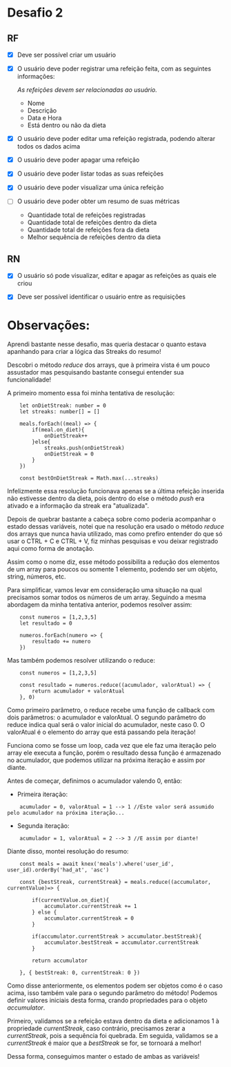 # Desafio 2

## RF

- [X] Deve ser possível criar um usuário
- [X] O usuário deve poder registrar uma refeição feita, com as seguintes informações:

    *As refeições devem ser relacionadas ao usuário.*

    - Nome
    - Descrição
    - Data e Hora
    - Está dentro ou não da dieta

- [X] O usuário deve poder editar uma refeição registrada, podendo alterar todos os dados acima
- [X] O usuário deve poder apagar uma refeição
- [X] O usuário deve poder listar todas as suas refeições
- [X] O usuário deve poder visualizar uma única refeição
- [ ] O usuário deve poder obter um resumo de suas métricas
    - Quantidade total de refeições registradas
    - Quantidade total de refeições dentro da dieta
    - Quantidade total de refeições fora da dieta
    - Melhor sequência de refeições dentro da dieta

## RN

- [X] O usuário só pode visualizar, editar e apagar as refeições as quais ele criou
- [X] Deve ser possível identificar o usuário entre as requisições



# Observações:

Aprendi bastante nesse desafio, mas queria destacar o quanto estava apanhando para criar a lógica das Streaks do resumo!

Descobri o método *reduce* dos arrays, que à primeira vista é um pouco assustador mas pesquisando bastante consegui entender sua funcionalidade!

A primeiro momento essa foi minha tentativa de resolução:

```
    let onDietStreak: number = 0
    let streaks: number[] = [] 

    meals.forEach((meal) => {
        if(meal.on_diet){
            onDietStreak++
        }else{
            streaks.push(onDietStreak)
            onDietStreak = 0
        }
    })

    const bestOnDietStreak = Math.max(...streaks)
```

Infelizmente essa resolução funcionava apenas se a última refeição inserida não estivesse dentro da dieta, pois dentro do else o método *push* era ativado e a informação da streak era "atualizada".

Depois de quebrar bastante a cabeça sobre como poderia acompanhar o estado dessas variáveis, notei que na resolução era usado o método *reduce* dos arrays que nunca havia utilizado, mas como prefiro entender do que só usar o CTRL + C e CTRL + V, fiz minhas pesquisas e vou deixar registrado aqui como forma de anotação.

Assim como o nome diz, esse método possibilita a redução dos elementos de um array para poucos ou somente 1 elemento, podendo ser um objeto, string, números, etc. 

Para simplificar, vamos levar em consideração uma situação na qual precisamos somar todos os números de um array. Seguindo a mesma abordagem da minha tentativa anterior, podemos resolver assim:

```
    const numeros = [1,2,3,5]
    let resultado = 0

    numeros.forEach(numero => {
        resultado += numero
    })
```

Mas também podemos resolver utilizando o reduce:

```
    const numeros = [1,2,3,5]

    const resultado = numeros.reduce((acumulador, valorAtual) => {
        return acumulador + valorAtual
    }, 0)
```

Como primeiro parâmetro, o reduce recebe uma função de callback com dois parâmetros: o acumulador e valorAtual. O segundo parâmetro do reduce indica qual será o valor inicial do acumulador, neste caso 0. O valorAtual é o elemento do array que está passando pela iteração!

Funciona como se fosse um loop, cada vez que ele faz uma iteração pelo array ele executa a função, porém o resultado dessa função é armazenado no acumulador, que podemos utilizar na próxima iteração e assim por diante.

Antes de começar, definimos o acumulador valendo 0, então:

- Primeira iteração:
```
    acumulador = 0, valorAtual = 1 --> 1 //Este valor será assumido pelo acumulador na próxima iteração...
```
- Segunda iteração:
```
    acumulador = 1, valorAtual = 2 --> 3 //E assim por diante!
```

Diante disso, montei resolução do resumo:

```
    const meals = await knex('meals').where('user_id', user_id).orderBy('had_at', 'asc')

    const {bestStreak, currentStreak} = meals.reduce((accumulator, currentValue)=> {
        
        if(currentValue.on_diet){
            accumulator.currentStreak += 1
        } else {
            accumulator.currentStreak = 0
        }

        if(accumulator.currentStreak > accumulator.bestStreak){
            accumulator.bestStreak = accumulator.currentStreak
        }

        return accumulator

    }, { bestStreak: 0, currentStreak: 0 })
```

Como disse anteriormente, os elementos podem ser objetos como é o caso acima, isso também vale para o segundo parâmetro do método! Podemos definir valores iniciais desta forma, crando propriedades para o objeto *accumulator*.

Primeiro, validamos se a refeição estava dentro da dieta e adicionamos 1 à propriedade *currentStreak*, caso contrário, precisamos zerar a *currentStreak*, pois a sequência foi quebrada. Em seguida, validamos se a *currentStreak* é maior que a *bestStreak* se for, se tornoará a melhor!

Dessa forma, conseguimos manter o estado de ambas as variáveis!